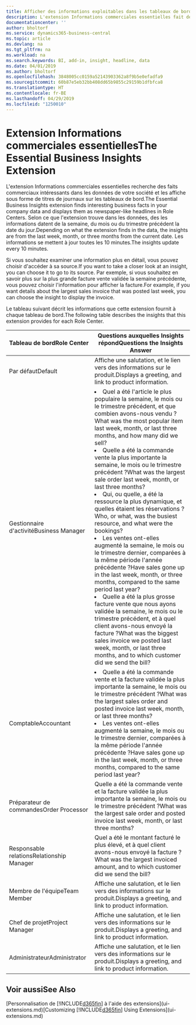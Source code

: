 ```yaml
---
title: Afficher des informations exploitables dans les tableaux de bord | Microsoft Docs
description: L'extension Informations commerciales essentielles fait défiler une série d'informations commerciales sur les tableaux de bord.
documentationcenter: ''
author: bholtorf
ms.service: dynamics365-business-central
ms.topic: article
ms.devlang: na
ms.tgt_pltfrm: na
ms.workload: na
ms.search.keywords: BI, add-in, insight, headline, data
ms.date: 04/01/2019
ms.author: bholtorf
ms.openlocfilehash: 3848005cc0159a52143903362a8f9b5e0efadfa9
ms.sourcegitcommit: 60b87e5eb32bb408dd65b9855c29159b1dfbfca8
ms.translationtype: HT
ms.contentlocale: fr-BE
ms.lasthandoff: 04/29/2019
ms.locfileid: "1250010"
---
```

# <a name="the-essential-business-insights-extension"></a><span data-ttu-id="478e7-103">Extension Informations commerciales essentielles</span><span class="sxs-lookup"><span data-stu-id="478e7-103">The Essential Business Insights Extension</span></span>
<span data-ttu-id="478e7-104">L'extension Informations commerciales essentielles recherche des faits commerciaux intéressants dans les données de votre société et les affiche sous forme de titres de journaux sur les tableaux de bord.</span><span class="sxs-lookup"><span data-stu-id="478e7-104">The Essential Business Insights extension finds interesting business facts in your company data and displays them as newspaper-like headlines in Role Centers.</span></span> <span data-ttu-id="478e7-105">Selon ce que l'extension trouve dans les données, des les informations datent de la semaine, du mois ou du trimestre précédent la date du jour.</span><span class="sxs-lookup"><span data-stu-id="478e7-105">Depending on what the extension finds in the data, the insights are from the last week, month, or three months from the current date.</span></span> <span data-ttu-id="478e7-106">Les informations se mettent à jour toutes les 10 minutes.</span><span class="sxs-lookup"><span data-stu-id="478e7-106">The insights update every 10 minutes.</span></span>  

<span data-ttu-id="478e7-107">Si vous souhaitez examiner une information plus en détail, vous pouvez choisir d'accéder à sa source.</span><span class="sxs-lookup"><span data-stu-id="478e7-107">If you want to take a closer look at an insight, you can choose it to go to its source.</span></span> <span data-ttu-id="478e7-108">Par exemple, si vous souhaitez en savoir plus sur la plus grande facture vente validée la semaine précédente, vous pouvez choisir l'information pour afficher la facture.</span><span class="sxs-lookup"><span data-stu-id="478e7-108">For example, if you want details about the largest sales invoice that was posted last week, you can choose the insight to display the invoice.</span></span>

<span data-ttu-id="478e7-109">Le tableau suivant décrit les informations que cette extension fournit à chaque tableau de bord.</span><span class="sxs-lookup"><span data-stu-id="478e7-109">The following table describes the insights that this extension provides for each Role Center.</span></span>

|<span data-ttu-id="478e7-110">Tableau de bord</span><span class="sxs-lookup"><span data-stu-id="478e7-110">Role Center</span></span>|<span data-ttu-id="478e7-111">Questions auxquelles Insights répond</span><span class="sxs-lookup"><span data-stu-id="478e7-111">Questions the Insights Answer</span></span>|
|----|-----|
|<span data-ttu-id="478e7-112">Par défaut</span><span class="sxs-lookup"><span data-stu-id="478e7-112">Default</span></span>|<span data-ttu-id="478e7-113">Affiche une salutation, et le lien vers des informations sur le produit.</span><span class="sxs-lookup"><span data-stu-id="478e7-113">Displays a greeting, and link to product information.</span></span>|
|<span data-ttu-id="478e7-114">Gestionnaire d'activité</span><span class="sxs-lookup"><span data-stu-id="478e7-114">Business Manager</span></span>|<li> <span data-ttu-id="478e7-115">Quel a été l'article le plus populaire la semaine, le mois ou le trimestre précédent, et que combien avons-nous vendu ?</span><span class="sxs-lookup"><span data-stu-id="478e7-115">What was the most popular item last week, month, or last three months, and how many did we sell?</span></span><br><li> <span data-ttu-id="478e7-116">Quelle a été la commande vente la plus importante la semaine, le mois ou le trimestre précédent ?</span><span class="sxs-lookup"><span data-stu-id="478e7-116">What was the largest sale order last week, month, or last three months?</span></span><br><li> <span data-ttu-id="478e7-117">Qui, ou quelle, a été la ressource la plus dynamique, et quelles étaient les réservations ?</span><span class="sxs-lookup"><span data-stu-id="478e7-117">Who, or what, was the busiest resource, and what were the bookings?</span></span><br><li> <span data-ttu-id="478e7-118">Les ventes ont-elles augmenté la semaine, le mois ou le trimestre dernier, comparées à la même période l'année précédente ?</span><span class="sxs-lookup"><span data-stu-id="478e7-118">Have sales gone up in the last week, month, or three months, compared to the same period last year?</span></span><br><li> <span data-ttu-id="478e7-119">Quelle a été la plus grosse facture vente que nous ayons validée la semaine, le mois ou le trimestre précédent, et à quel client avons-nous envoyé la facture ?</span><span class="sxs-lookup"><span data-stu-id="478e7-119">What was the biggest sales invoice we posted last week, month, or last three months, and to which customer did we send the bill?</span></span></li> |
|<span data-ttu-id="478e7-120">Comptable</span><span class="sxs-lookup"><span data-stu-id="478e7-120">Accountant</span></span>|<li> <span data-ttu-id="478e7-121">Quelle a été la commande vente et la facture validée la plus importante la semaine, le mois ou le trimestre précédent ?</span><span class="sxs-lookup"><span data-stu-id="478e7-121">What was the largest sales order and posted invoice last week, month, or last three months?</span></span><br><li> <span data-ttu-id="478e7-122">Les ventes ont-elles augmenté la semaine, le mois ou le trimestre dernier, comparées à la même période l'année précédente ?</span><span class="sxs-lookup"><span data-stu-id="478e7-122">Have sales gone up in the last week, month, or three months, compared to the same period last year?</span></span> |
|<span data-ttu-id="478e7-123">Préparateur de commandes</span><span class="sxs-lookup"><span data-stu-id="478e7-123">Order Processor</span></span>| <span data-ttu-id="478e7-124">Quelle a été la commande vente et la facture validée la plus importante la semaine, le mois ou le trimestre précédent ?</span><span class="sxs-lookup"><span data-stu-id="478e7-124">What was the largest sale order and posted invoice last week, month, or last three months?</span></span>|
|<span data-ttu-id="478e7-125">Responsable relations</span><span class="sxs-lookup"><span data-stu-id="478e7-125">Relationship Manager</span></span>| <span data-ttu-id="478e7-126">Quel a été le montant facturé le plus élevé, et à quel client avons-nous envoyé la facture ?</span><span class="sxs-lookup"><span data-stu-id="478e7-126">What was the largest invoiced amount, and to which customer did we send the bill?</span></span>|
|<span data-ttu-id="478e7-127">Membre de l'équipe</span><span class="sxs-lookup"><span data-stu-id="478e7-127">Team Member</span></span>| <span data-ttu-id="478e7-128">Affiche une salutation, et le lien vers des informations sur le produit.</span><span class="sxs-lookup"><span data-stu-id="478e7-128">Displays a greeting, and link to product information.</span></span>|
|<span data-ttu-id="478e7-129">Chef de projet</span><span class="sxs-lookup"><span data-stu-id="478e7-129">Project Manager</span></span>| <span data-ttu-id="478e7-130">Affiche une salutation, et le lien vers des informations sur le produit.</span><span class="sxs-lookup"><span data-stu-id="478e7-130">Displays a greeting, and link to product information.</span></span>|
|<span data-ttu-id="478e7-131">Administrateur</span><span class="sxs-lookup"><span data-stu-id="478e7-131">Administrator</span></span>| <span data-ttu-id="478e7-132">Affiche une salutation, et le lien vers des informations sur le produit.</span><span class="sxs-lookup"><span data-stu-id="478e7-132">Displays a greeting, and link to product information.</span></span>|

## <a name="see-also"></a><span data-ttu-id="478e7-133">Voir aussi</span><span class="sxs-lookup"><span data-stu-id="478e7-133">See Also</span></span>
<span data-ttu-id="478e7-134">[Personnalisation de [!INCLUDE[d365fin](includes/d365fin_md.md)] à l'aide des extensions](ui-extensions.md)</span><span class="sxs-lookup"><span data-stu-id="478e7-134">[Customizing [!INCLUDE[d365fin](includes/d365fin_md.md)] Using Extensions](ui-extensions.md)</span></span>
